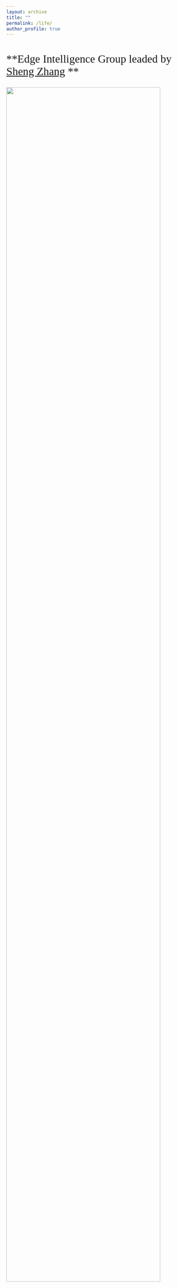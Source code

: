 ```yaml
---
layout: archive
title: ""
permalink: /life/
author_profile: true
---
```


<style>
h1 { font: 26pt Microsoft YaHei !important; }
h2 { font: 22pt Microsoft YaHei !important; }
h3 { font: 16pt Microsoft YaHei !important; }
p { font: 14pt kai !important; }
</style>
##  **Edge Intelligence Group leaded by [Sheng Zhang](https://cs.nju.edu.cn/58/1e/c2639a153630/page.htm) **

<p><img src="http://nju-cn.github.io/imgage_group/diaoxia.jpg" referrerpolicy="no-referrer" width="90%"></p>








